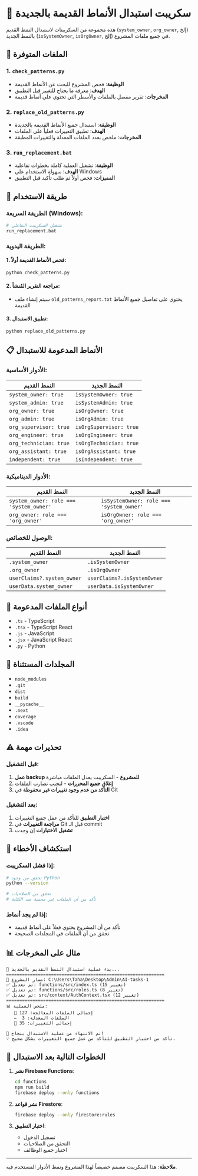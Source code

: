 # 🔄 سكريبت استبدال الأنماط القديمة بالجديدة

هذه مجموعة من السكريبتات لاستبدال النمط القديم (`system_owner`, `org_owner`, إلخ) بالنمط الجديد (`isSystemOwner`, `isOrgOwner`, إلخ) في جميع ملفات المشروع.

## 📁 الملفات المتوفرة

### 1. `check_patterns.py`
- **الوظيفة**: فحص المشروع للبحث عن الأنماط القديمة
- **الهدف**: معرفة ما يحتاج للتغيير قبل التطبيق
- **المخرجات**: تقرير مفصل بالملفات والأسطر التي تحتوي على أنماط قديمة

### 2. `replace_old_patterns.py`
- **الوظيفة**: استبدال جميع الأنماط القديمة بالجديدة
- **الهدف**: تطبيق التغييرات فعلياً على الملفات
- **المخرجات**: ملخص بعدد الملفات المعدلة والتغييرات المطبقة

### 3. `run_replacement.bat`
- **الوظيفة**: تشغيل العملية كاملة بخطوات تفاعلية
- **الهدف**: سهولة الاستخدام على Windows
- **المميزات**: فحص أولاً ثم طلب تأكيد قبل التطبيق

## 🚀 طريقة الاستخدام

### الطريقة السريعة (Windows):
```bash
# تشغيل السكريبت التفاعلي
run_replacement.bat
```

### الطريقة اليدوية:

#### 1. فحص الأنماط القديمة أولاً:
```bash
python check_patterns.py
```

#### 2. مراجعة التقرير المُنشأ:
- سيتم إنشاء ملف `old_patterns_report.txt` يحتوي على تفاصيل جميع الأنماط القديمة

#### 3. تطبيق الاستبدال:
```bash
python replace_old_patterns.py
```

## 📋 الأنماط المدعومة للاستبدال

### الأدوار الأساسية:
| النمط القديم | النمط الجديد |
|-------------|-------------|
| `system_owner: true` | `isSystemOwner: true` |
| `system_admin: true` | `isSystemAdmin: true` |
| `org_owner: true` | `isOrgOwner: true` |
| `org_admin: true` | `isOrgAdmin: true` |
| `org_supervisor: true` | `isOrgSupervisor: true` |
| `org_engineer: true` | `isOrgEngineer: true` |
| `org_technician: true` | `isOrgTechnician: true` |
| `org_assistant: true` | `isOrgAssistant: true` |
| `independent: true` | `isIndependent: true` |

### الأدوار الديناميكية:
| النمط القديم | النمط الجديد |
|-------------|-------------|
| `system_owner: role === 'system_owner'` | `isSystemOwner: role === 'system_owner'` |
| `org_owner: role === 'org_owner'` | `isOrgOwner: role === 'org_owner'` |

### الوصول للخصائص:
| النمط القديم | النمط الجديد |
|-------------|-------------|
| `.system_owner` | `.isSystemOwner` |
| `.org_owner` | `.isOrgOwner` |
| `userClaims?.system_owner` | `userClaims?.isSystemOwner` |
| `userData.system_owner` | `userData.isSystemOwner` |

## 📂 أنواع الملفات المدعومة

- `.ts` - TypeScript
- `.tsx` - TypeScript React
- `.js` - JavaScript  
- `.jsx` - JavaScript React
- `.py` - Python

## 🚫 المجلدات المستثناة

- `node_modules`
- `.git`
- `dist`
- `build`
- `__pycache__`
- `.next`
- `coverage`
- `.vscode`
- `.idea`

## ⚠️ تحذيرات مهمة

### قبل التشغيل:
1. **عمل backup للمشروع** - السكريبت يعدل الملفات مباشرة
2. **إغلاق جميع المحررات** - لتجنب تضارب الملفات
3. **التأكد من عدم وجود تغييرات غير محفوظة** في Git

### بعد التشغيل:
1. **اختبار التطبيق** للتأكد من عمل جميع التغييرات
2. **مراجعة التغييرات** في Git قبل الـ commit
3. **تشغيل الاختبارات** إن وجدت

## 🔧 استكشاف الأخطاء

### إذا فشل السكريبت:
```bash
# تحقق من وجود Python
python --version

# تحقق من الصلاحيات
# تأكد من أن الملفات غير محمية ضد الكتابة
```

### إذا لم يجد أنماط:
- تأكد من أن المشروع يحتوي فعلاً على أنماط قديمة
- تحقق من أن الملفات في المجلدات الصحيحة

## 📊 مثال على المخرجات

```
🔄 بدء عملية استبدال النمط القديم بالجديد...
============================================================
📁 مسار المشروع: C:\Users\Taha\Desktop\Admin\AI-tasks-1
✅ تم تعديل: functions/src/index.ts (15 تغيير)
✅ تم تعديل: functions/src/roles.ts (8 تغيير)
✅ تم تعديل: src/context/AuthContext.tsx (12 تغيير)
============================================================
📊 ملخص العملية:
   📁 إجمالي الملفات المعالجة: 127
   ✏️  الملفات المعدلة: 3
   🔄 إجمالي التغييرات: 35

🎉 تم الانتهاء من عملية الاستبدال بنجاح!
💡 تأكد من اختبار التطبيق للتأكد من عمل جميع التغييرات بشكل صحيح.
```

## 🎯 الخطوات التالية بعد الاستبدال

1. **نشر Firebase Functions**:
   ```bash
   cd functions
   npm run build
   firebase deploy --only functions
   ```

2. **نشر قواعد Firestore**:
   ```bash
   firebase deploy --only firestore:rules
   ```

3. **اختبار التطبيق**:
   - تسجيل الدخول
   - التحقق من الصلاحيات
   - اختبار جميع الوظائف

---

**ملاحظة**: هذا السكريبت مصمم خصيصاً لهذا المشروع ونمط الأدوار المستخدم فيه.
